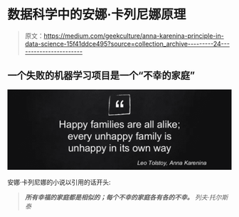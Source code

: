 # 数据科学中的安娜·卡列尼娜原理

> 原文：<https://medium.com/geekculture/anna-karenina-principle-in-data-science-15f41ddce495?source=collection_archive---------24----------------------->

## 一个失败的机器学习项目是一个“不幸的家庭”

![](img/f6735e90692debfee55d2e6c2eb0ac85.png)

安娜·卡列尼娜的小说以引用的话开头:

> ***所有幸福的家庭都是相似的；每个不幸的家庭各有各的不幸。*** *列夫·托尔斯泰*